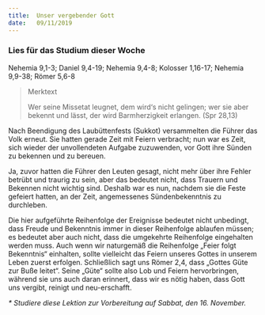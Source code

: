 ```yaml
---
title:  Unser vergebender Gott
date:   09/11/2019
---
```


### Lies für das Studium dieser Woche
Nehemia 9,1-3; Daniel 9,4-19; Nehemia 9,4-8; Kolosser 1,16-17; Nehemia 9,9-38; Römer 5,6-8

> <p>Merktext</p>
> Wer seine Missetat leugnet, dem wird‘s nicht gelingen; wer sie aber bekennt und lässt, der wird Barmherzigkeit erlangen. (Spr 28,13)

Nach Beendigung des Laubüttenfests (Sukkot) versammelten die Führer das Volk erneut. Sie hatten gerade Zeit mit Feiern verbracht; nun war es Zeit, sich wieder der unvollendeten Aufgabe zuzuwenden, vor Gott ihre Sünden zu bekennen und zu bereuen.

Ja, zuvor hatten die Führer den Leuten gesagt, nicht mehr über ihre Fehler betrübt und traurig zu sein, aber das bedeutet nicht, dass Trauern und Bekennen nicht wichtig sind. Deshalb war es nun, nachdem sie die Feste gefeiert hatten, an der Zeit, angemessenes Sündenbekenntnis zu durchleben.

Die hier aufgeführte Reihenfolge der Ereignisse bedeutet nicht unbedingt, dass Freude und Bekenntnis immer in dieser Reihenfolge ablaufen müssen; es bedeutet aber auch nicht, dass die umgekehrte Reihenfolge eingehalten werden muss. Auch wenn wir naturgemäß die Reihenfolge „Feier folgt Bekenntnis“ einhalten, sollte vielleicht das Feiern unseres Gottes in unserem Leben zuerst erfolgen. Schließlich sagt uns Römer 2,4, dass „Gottes Güte zur Buße leitet“. Seine „Güte“ sollte also Lob und Feiern hervorbringen, während sie uns auch daran erinnert, dass wir es nötig haben, dass Gott uns vergibt, reinigt und neu-erschafft.

_* Studiere diese Lektion zur Vorbereitung auf Sabbat, den 16. November._
